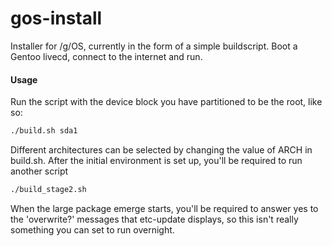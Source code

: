 gos-install
===========

Installer for /g/OS, currently in the form of a simple buildscript. Boot a Gentoo livecd, connect to the internet and run.

#### Usage ####
Run the script with the device block you have partitioned to be the root, like so:
```sh
./build.sh sda1
```
Different architectures can be selected by changing the value of ARCH in build.sh. After the initial environment is set up, you'll be required to run another script
```sh
./build_stage2.sh
```
When the large package emerge starts, you'll be required to answer yes to the 'overwrite?' messages that etc-update displays, so this isn't really something you can set to run overnight.
